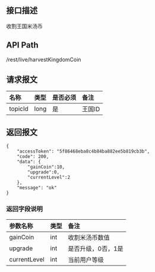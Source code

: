 ## 接口描述
收割王国米汤币

## API Path
/rest/live/harvestKingdomCoin

## 请求报文
|名称|类型|是否必须|备注|
|:-|:-|:-|:-|
|topicId|long|是|王国ID|

## 返回报文
	{
    	"accessToken": "5f86468eba8c4b84ba882ee5b819cb3b",
    	"code": 200,
    	"data": {
    		"gainCoin":10,
    		"upgrade":0,
    		"currentLevel":2
    	},
    	"message": "ok"
	}
    
### 返回字段说明
|参数名称|类型|备注|
|:-|:-|:-|
|gainCoin|int|收割米汤币数值|
|upgrade|int|是否升级，0否，1是|
|currentLevel|int|当前用户等级|

